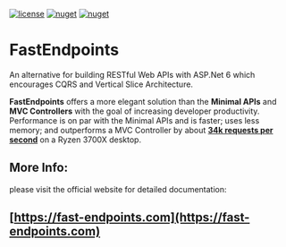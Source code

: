 [![license](https://img.shields.io/github/license/dj-nitehawk/FastEndpoints?color=blue&label=license&logo=Github&style=flat-square)](https://github.com/dj-nitehawk/FastEndpoints/blob/master/README.md) [![nuget](https://img.shields.io/nuget/v/FastEndpoints?label=version&logo=NuGet&style=flat-square)](https://www.nuget.org/packages/FastEndpoints) [![nuget](https://img.shields.io/nuget/dt/FastEndpoints?color=blue&label=downloads&logo=NuGet&style=flat-square)](https://www.nuget.org/packages/FastEndpoints)

# FastEndpoints

An alternative for building RESTful Web APIs with ASP.Net 6 which encourages CQRS and Vertical Slice Architecture.

**FastEndpoints** offers a more elegant solution than the **Minimal APIs** and **MVC Controllers** with the goal of increasing developer productivity. Performance is on par with the Minimal APIs and is faster; uses less memory; and outperforms a MVC Controller by about **[34k requests per second](https://fast-endpoints.com/wiki/Benchmarks.html)** on a Ryzen 3700X desktop.

## More Info:

please visit the official website for detailed documentation:

## [https://fast-endpoints.com](https://fast-endpoints.com)